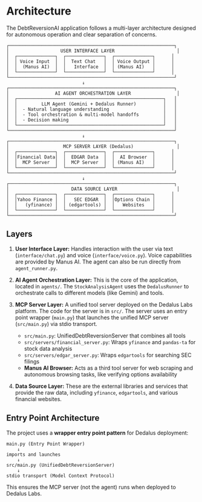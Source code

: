 # Architecture

The DebtReversionAI application follows a multi-layer architecture designed for autonomous operation and clear separation of concerns.

```
┌─────────────────────────────────────────────────────────────┐
│                   USER INTERFACE LAYER                       │
│  ┌──────────────┐  ┌──────────────┐  ┌──────────────┐      │
│  │ Voice Input  │  │  Text Chat   │  │ Voice Output │      │
│  │  (Manus AI)  │  │   Interface  │  │ (Manus AI)   │      │
│  └──────────────┘  └──────────────┘  └──────────────┘      │
└─────────────────────────────────────────────────────────────┘
                            ↓
┌─────────────────────────────────────────────────────────────┐
│                 AI AGENT ORCHESTRATION LAYER                 │
│  ┌──────────────────────────────────────────────────────┐   │
│  │         LLM Agent (Gemini + Dedalus Runner)          │   │
│  │  - Natural language understanding                    │   │
│  │  - Tool orchestration & multi-model handoffs         │   │
│  │  - Decision making                                   │   │
│  └──────────────────────────────────────────────────────┘   │
└─────────────────────────────────────────────────────────────┘
                            ↓
┌─────────────────────────────────────────────────────────────┐
│                    MCP SERVER LAYER (Dedalus)                │
│  ┌──────────────┐  ┌──────────────┐  ┌──────────────┐      │
│  │Financial Data│  │  EDGAR Data  │  │  AI Browser  │      │
│  │  MCP Server  │  │  MCP Server  │  │ (Manus AI)   │      │
│  └──────────────┘  └──────────────┘  └──────────────┘      │
└─────────────────────────────────────────────────────────────┘
                            ↓
┌─────────────────────────────────────────────────────────────┐
│                       DATA SOURCE LAYER                      │
│  ┌──────────────┐  ┌──────────────┐  ┌──────────────┐      │
│  │Yahoo Finance │  │   SEC EDGAR  │  │Options Chain │      │
│  │   (yfinance) │  │ (edgartools) │  │   Websites   │      │
│  └──────────────┘  └──────────────┘  └──────────────┘      │
└─────────────────────────────────────────────────────────────┘
```

## Layers

1.  **User Interface Layer:** Handles interaction with the user via text (`interface/chat.py`) and voice (`interface/voice.py`). Voice capabilities are provided by Manus AI. The agent can also be run directly from `agent_runner.py`.

2.  **AI Agent Orchestration Layer:** This is the core of the application, located in `agents/`. The `StockAnalysisAgent` uses the `DedalusRunner` to orchestrate calls to different models (like Gemini) and tools.

3.  **MCP Server Layer:** A unified tool server deployed on the Dedalus Labs platform. The code for the server is in `src/`. The server uses an entry point wrapper (`main.py`) that launches the unified MCP server (`src/main.py`) via stdio transport.
    *   `src/main.py`: UnifiedDebtReversionServer that combines all tools
    *   `src/servers/financial_server.py`: Wraps `yfinance` and `pandas-ta` for stock data analysis
    *   `src/servers/edgar_server.py`: Wraps `edgartools` for searching SEC filings
    *   **Manus AI Browser:** Acts as a third tool server for web scraping and autonomous browsing tasks, like verifying options availability

4.  **Data Source Layer:** These are the external libraries and services that provide the raw data, including `yfinance`, `edgartools`, and various financial websites.

## Entry Point Architecture

The project uses a **wrapper entry point pattern** for Dedalus deployment:

```
main.py (Entry Point Wrapper)
    ↓
imports and launches
    ↓
src/main.py (UnifiedDebtReversionServer)
    ↓
stdio transport (Model Context Protocol)
```

This ensures the MCP server (not the agent) runs when deployed to Dedalus Labs.
